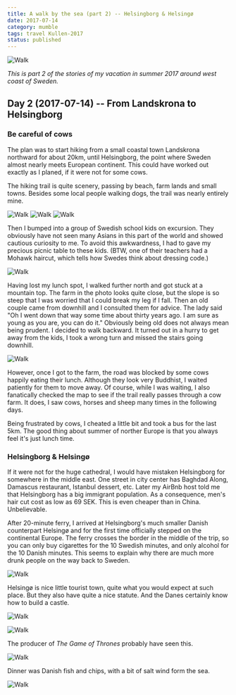 ```yaml
---
title: A walk by the sea (part 2) -- Helsingborg & Helsingø
date: 2017-07-14
category: mumble
tags: travel Kullen-2017
status: published
---
```


![Walk]({static}/images/2017-07-14/07.jpg)

*This is part 2 of the stories of my vacation in summer 2017 around west coast of Sweden.*

<!-- END_SUMMARY -->

##  Day 2 (2017-07-14) -- From Landskrona to Helsingborg

### Be careful of cows

The plan was to start hiking from a small coastal town Landskrona northward for about 20km, until
Helsingborg, the point where Sweden almost nearly meets European continent. This could have worked
out exactly as I planed, if it were not for some cows.

The hiking trail is quite scenery, passing by beach, farm lands and small towns. Besides some local
people walking dogs, the trail was nearly entirely mine.

![Walk]({static}/images/2017-07-14/01.jpg)
![Walk]({static}/images/2017-07-14/02.jpg)
![Walk]({static}/images/2017-07-14/09.jpg)

Then I bumped into a group of Swedish school kids on excursion. They obviously have not seen many
Asians in this part of the world and showed cautious curiosity to me. To avoid this awkwardness, I
had to gave my precious picnic table to these kids. (BTW, one of their teachers had a Mohawk haircut,
which tells how Swedes think about dressing code.)

![Walk]({static}/images/2017-07-14/00.jpg)

Having lost my lunch spot, I walked further north and got stuck at a mountain top.  The farm in the
photo looks quite close, but the slope is so steep that I was worried that I could break my leg if I
fall. Then an old couple came from downhill and I consulted them for advice.  The lady said "Oh I
went down that way some time about thirty years ago. I am sure as young as you are, you can do it."
Obviously being old does not always mean being prudent. I decided to walk backward. It turned out in
a hurry to get away from the kids, I took a wrong turn and missed the stairs going downhill.

![Walk]({static}/images/2017-07-14/08.jpg)

However, once I got to the farm, the road was blocked by some cows happily eating their lunch.
Although they look very Buddhist, I waited patiently for them to move away. Of course, while I was
waiting, I also fanatically checked the map to see if the trail really passes through a cow farm. It
does, I saw cows, horses and sheep many times in the following days.

Being frustrated by cows, I cheated a little bit and took a bus for the last 5km. The good thing
about summer of norther Europe is that you always feel it's just lunch time.

### Helsingborg & Helsingø

If it were not for the huge cathedral, I would have mistaken Helsingborg for somewhere in the middle
east. One street in city center has Baghdad Along, Damascus restaurant, Istanbul dessert, etc. Later
my AirBnb host told me that Helsingborg has a big immigrant population. As a consequence, men's hair
cut cost as low as 69 SEK. This is even cheaper than in China. Unbelievable.

After 20-minute ferry, I arrived at Helsingborg's much smaller Danish counterpart Helsingø and for
the first time officially stepped on the continental Europe.  The ferry crosses the border in the
middle of the trip, so you can only buy cigarettes for the 10 Swedish minutes, and only alcohol for
the 10 Danish minutes.  This seems to explain why there are much more drunk people on the way back
to Sweden.

![Walk]({static}/images/2017-07-14/11.jpg)

Helsingø is nice little tourist town, quite what you would expect at such place. But they also have quite
a nice statute. And the Danes certainly know how to build a castle.

![Walk]({static}/images/2017-07-14/10.jpg)

![Walk]({static}/images/2017-07-14/04.jpg)

The producer of *The Game of Thrones* probably have seen this.

![Walk]({static}/images/2017-07-14/03.jpg)

Dinner was Danish fish and chips, with a bit of salt wind form the sea.


![Walk]({static}/images/2017-07-14/05.jpg)

